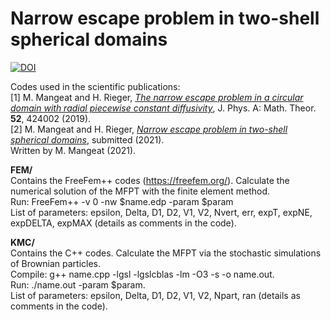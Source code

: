 # Narrow escape problem in two-shell spherical domains
<a href="https://dx.doi.org/10.5281/zenodo.5261175"><img src="https://zenodo.org/badge/399397570.svg" alt="DOI"></a>

Codes used in the scientific publications:</br>
[1] M. Mangeat and H. Rieger, <a href="https://doi.org/10.1088/1751-8121/ab4348"><i>The narrow escape problem in a circular domain with radial piecewise constant diffusivity</i></a>, J. Phys. A: Math. Theor. <b>52</b>, 424002 (2019).</br>
[2] M. Mangeat and H. Rieger, <a href='https://arxiv.org/abs/2104.13125'><i>Narrow escape problem in two-shell spherical domains</i></a>, submitted (2021).</br>
Written by M. Mangeat (2021).

<b>FEM/</b></br>
Contains the FreeFem++ codes (https://freefem.org/). Calculate the numerical solution of the MFPT with the finite element method.</br>
Run: FreeFem++ -v 0 -nw $name.edp -param $param</br>
List of parameters: epsilon, Delta, D1, D2, V1, V2, Nvert, err, expT, expNE, expDELTA, expMAX (details as comments in the code).

<b>KMC/</b></br>
Contains the C++ codes. Calculate the MFPT via the stochastic simulations of Brownian particles.</br>
Compile: g++ name.cpp -lgsl -lgslcblas -lm -O3 -s -o name.out.</br>
Run: ./name.out -param $param.</br>
List of parameters: epsilon, Delta, D1, D2, V1, V2, Npart, ran (details as comments in the code).
